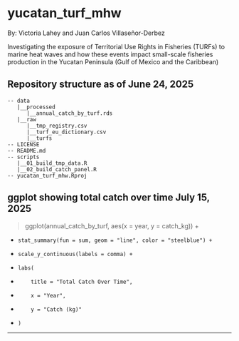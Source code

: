 # yucatan_turf_mhw
By: Victoria Lahey and Juan Carlos Villaseñor-Derbez

Investigating the exposure of Territorial Use Rights in Fisheries (TURFs) to marine heat waves and how these events impact small-scale fisheries production in the Yucatan Peninsula (Gulf of Mexico and the Caribbean)


## Repository structure as of June 24, 2025

```
-- data
   |__processed
      |__annual_catch_by_turf.rds
   |__raw
      |__tmp_registry.csv
      |__turf_eu_dictionary.csv
      |__turfs
-- LICENSE
-- README.md
-- scripts
   |__01_build_tmp_data.R
   |__02_build_catch_panel.R
-- yucatan_turf_mhw.Rproj
```

## ggplot showing total catch over time July 15, 2025

> ggplot(annual_catch_by_turf, aes(x = year, y = catch_kg)) +
+     stat_summary(fun = sum, geom = "line", color = "steelblue") +
+     scale_y_continuous(labels = comma) +
+     labs(
+         title = "Total Catch Over Time",
+         x = "Year",
+         y = "Catch (kg)"
+     )

---------
